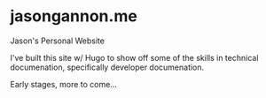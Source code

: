 # jasongannon.me

Jason's Personal Website

I've built this site w/ Hugo to show off some of the skills in technical documenation, specifically developer documenation.

Early stages, more to come...
